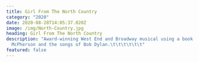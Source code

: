 ```yaml
---
title: Girl From The North Country
category: "2020"
date: 2020-08-28T14:05:37.020Z
image: /img/North-Country.jpg
heading: Girl From The North Country
description: "Award-winning West End and Broadway musical using a book by Conor
  McPherson and the songs of Bob Dylan.\t\t\t\t\t\t"
featured: false
---
```

